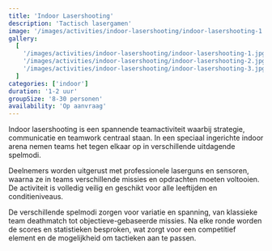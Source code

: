 ```yaml
---
title: 'Indoor Lasershooting'
description: 'Tactisch lasergamen'
image: '/images/activities/indoor-lasershooting/indoor-lasershooting-1.jpg'
gallery:
  [
    '/images/activities/indoor-lasershooting/indoor-lasershooting-1.jpg',
    '/images/activities/indoor-lasershooting/indoor-lasershooting-2.jpg',
    '/images/activities/indoor-lasershooting/indoor-lasershooting-3.jpg',
  ]
categories: ['indoor']
duration: '1-2 uur'
groupSize: '8-30 personen'
availability: 'Op aanvraag'
---
```


Indoor lasershooting is een spannende teamactiviteit waarbij strategie, communicatie en teamwork centraal staan. In een speciaal ingerichte indoor arena nemen teams het tegen elkaar op in verschillende uitdagende spelmodi.

Deelnemers worden uitgerust met professionele laserguns en sensoren, waarna ze in teams verschillende missies en opdrachten moeten voltooien. De activiteit is volledig veilig en geschikt voor alle leeftijden en conditieniveaus.

De verschillende spelmodi zorgen voor variatie en spanning, van klassieke team deathmatch tot objectieve-gebaseerde missies. Na elke ronde worden de scores en statistieken besproken, wat zorgt voor een competitief element en de mogelijkheid om tactieken aan te passen.

